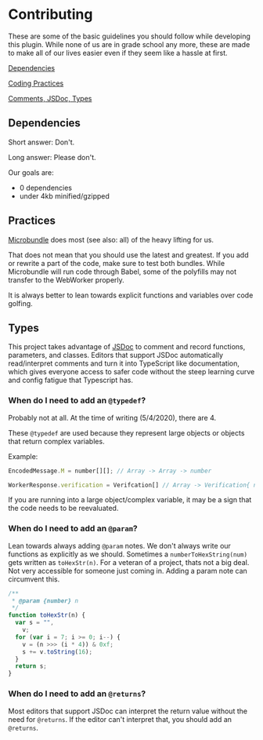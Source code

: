 # Contributing

These are some of the basic guidelines you should follow while developing this plugin. While none of us are in grade school any more, these are made to make all of our lives easier even if they seem like a hassle at first.

[Dependencies](#dependencies)

[Coding Practices](#practices)

[Comments, JSDoc, Types](#types)

## Dependencies

Short answer: Don't.

Long answer: Please don't.

Our goals are:

- 0 dependencies
- under 4kb minified/gzipped

## Practices

[Microbundle](https://github.com/developit/microbundle) does most (see also: all) of the heavy lifting for us.

That does not mean that you should use the latest and greatest. If you add or rewrite a part of the code, make sure to test both bundles. While Microbundle will run code through Babel, some of the polyfills may not transfer to the WebWorker properly.

It is always better to lean towards explicit functions and variables over code golfing.

## Types

This project takes advantage of [JSDoc](https://jsdoc.app/index.html) to comment and record functions, parameters, and classes. Editors that support JSDoc automatically read/interpret comments and turn it into TypeScript like documentation, which gives everyone access to safer code without the steep learning curve and config fatigue that Typescript has.

### When do I need to add an `@typedef`?

Probably not at all. At the time of writing (5/4/2020), there are 4.

These `@typedef` are used because they represent large objects or objects that return complex variables.

Example:

```js
EncodedMessage.M = number[][]; // Array -> Array -> number

WorkerResponse.verification = Verifcation[] // Array -> Verification{ nonce: number, time: number, question: string }
```

If you are running into a large object/complex variable, it may be a sign that the code needs to be reevaluated.

### When do I need to add an `@param`?

Lean towards always adding `@param` notes. We don't always write our functions as explicitly as we should. Sometimes a `numberToHexString(num)` gets written as `toHexStr(n)`. For a veteran of a project, thats not a big deal. Not very accessible for someone just coming in. Adding a param note can circumvent this.

```js
/**
 * @param {number} n
 */
function toHexStr(n) {
  var s = "",
    v;
  for (var i = 7; i >= 0; i--) {
    v = (n >>> (i * 4)) & 0xf;
    s += v.toString(16);
  }
  return s;
}
```

### When do I need to add an `@returns`?

Most editors that support JSDoc can interpret the return value without the need for `@returns`. If the editor can't interpret that, you should add an `@returns`.
